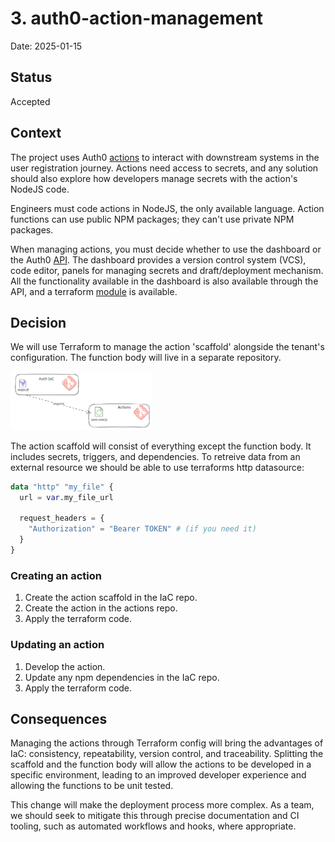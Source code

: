 # 3. auth0-action-management

Date: 2025-01-15

## Status

Accepted

## Context

The project uses Auth0 [actions](https://auth0.com/docs/customize/actions) to interact with downstream systems in the user registration journey. Actions need access to secrets, and any solution should also explore how developers manage secrets with the action's NodeJS code.

Engineers must code actions in NodeJS, the only available language. Action functions can use public NPM packages; they can't use private NPM packages.

When managing actions, you must decide whether to use the dashboard or the Auth0 [API](https://auth0.com/docs/api/management/v2/actions/post-action). The dashboard provides a version control system (VCS), code editor, panels for managing secrets and draft/deployment mechanism. All the functionality available in the dashboard is also available through the API, and a terraform [module](https://registry.terraform.io/providers/auth0/auth0/latest/docs/resources/action) is available.

## Decision

We will use Terraform to manage the action 'scaffold'  alongside the tenant's configuration. The function body will live in a separate repository.


<img src="./imgs/auth0-action-management-1.svg" width="45%" alt="Terraform pulling action code" title="Terraform pulling action code">

The action scaffold will consist of everything except the function body. It includes secrets, triggers, and dependencies. To retreive data from an external resource we should be able to use terraforms http datasource:

```tf
data "http" "my_file" {
  url = var.my_file_url

  request_headers = {
    "Authorization" = "Bearer TOKEN" # (if you need it)
  }
}
```

### Creating an action
1. Create the action scaffold in the IaC repo.
2. Create the action in the actions repo.
3. Apply the terraform code.

### Updating an action
1. Develop the action.
2. Update any npm dependencies in the IaC repo.
3. Apply the terraform code.

## Consequences

Managing the actions through Terraform config will bring the advantages of IaC: consistency, repeatability, version control, and traceability. Splitting the scaffold and the function body will allow the actions to be developed in a specific environment, leading to an improved developer experience and allowing the functions to be unit tested.

This change will make the deployment process more complex. As a team, we should seek to mitigate this through precise documentation and CI tooling, such as automated workflows and hooks, where appropriate.
